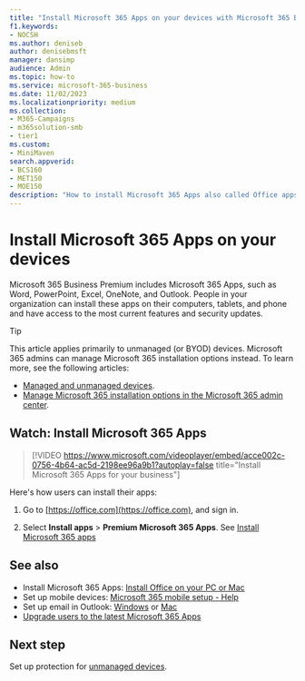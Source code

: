 ```yaml
---
title: "Install Microsoft 365 Apps on your devices with Microsoft 365 Business Premium"
f1.keywords:
- NOCSH
ms.author: deniseb
author: denisebmsft
manager: dansimp
audience: Admin
ms.topic: how-to
ms.service: microsoft-365-business
ms.date: 11/02/2023
ms.localizationpriority: medium
ms.collection: 
- M365-Campaigns
- m365solution-smb
- tier1
ms.custom:
- MiniMaven
search.appverid:
- BCS160
- MET150
- MOE150
description: "How to install Microsoft 365 Apps also called Office apps on your devices in Microsoft 365 Business Premium."
---
```


# Install Microsoft 365 Apps on your devices

Microsoft 365 Business Premium includes Microsoft 365 Apps, such as Word, PowerPoint, Excel, OneNote, and Outlook. People in your organization can install these apps on their computers, tablets, and phone and have access to the most current features and security updates. 

> [!TIP]
> This article applies primarily to unmanaged (or BYOD) devices. Microsoft 365 admins can manage Microsoft 365 installation options instead. To learn more, see the following articles:
> - [Managed and unmanaged devices](m365bp-managed-unmanaged-devices.md).
> - [Manage Microsoft 365 installation options in the Microsoft 365 admin center](/DeployOffice/manage-software-download-settings-office-365).

## Watch: Install Microsoft 365 Apps

> [!VIDEO https://www.microsoft.com/videoplayer/embed/acce002c-0756-4b64-ac5d-2198ee96a9b1?autoplay=false title="Install Microsoft 365 Apps for your business"]

Here's how users can install their apps:

1. Go to [https://office.com](https://office.com), and sign in.

2. Select  **Install apps**  >  **Premium Microsoft 365 Apps**. See [Install Microsoft 365 apps](../admin/setup/install-applications.md)

## See also

- Install Microsoft 365 Apps:  [Install Office on your PC or Mac](https://support.microsoft.com/office/4414eaaf-0478-48be-9c42-23adc4716658)
- Set up mobile devices: [Microsoft 365 mobile setup - Help](https://support.microsoft.com/office/7dabb6cb-0046-40b6-81fe-767e0b1f014f)
- Set up email in Outlook: [Windows](https://support.microsoft.com/office/6e27792a-9267-4aa4-8bb6-c84ef146101b) or [Mac](https://support.microsoft.com/office/6e27792a-9267-4aa4-8bb6-c84ef146101b#PickTab=Outlook_for_Mac) 
- [Upgrade users to the latest Microsoft 365 Apps](../admin/setup/upgrade-users-to-latest-office-client.md)

## Next step

Set up protection for [unmanaged devices](m365bp-protect-pcs-macs.md).
  